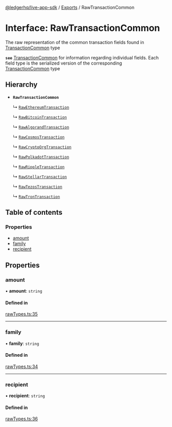 [@ledgerhq/live-app-sdk](../README.md) / [Exports](../modules.md) / RawTransactionCommon

# Interface: RawTransactionCommon

The raw representation of the common transaction fields found in [TransactionCommon](TransactionCommon.md) type

**`see`** [TransactionCommon](TransactionCommon.md) for information regarding individual fields. Each field type is the serialized version of the corresponding [TransactionCommon](TransactionCommon.md) type

## Hierarchy

- **`RawTransactionCommon`**

  ↳ [`RawEthereumTransaction`](RawEthereumTransaction.md)

  ↳ [`RawBitcoinTransaction`](RawBitcoinTransaction.md)

  ↳ [`RawAlgorandTransaction`](RawAlgorandTransaction.md)

  ↳ [`RawCosmosTransaction`](RawCosmosTransaction.md)

  ↳ [`RawCryptoOrgTransaction`](RawCryptoOrgTransaction.md)

  ↳ [`RawPolkadotTransaction`](RawPolkadotTransaction.md)

  ↳ [`RawRippleTransaction`](RawRippleTransaction.md)

  ↳ [`RawStellarTransaction`](RawStellarTransaction.md)

  ↳ [`RawTezosTransaction`](RawTezosTransaction.md)

  ↳ [`RawTronTransaction`](RawTronTransaction.md)

## Table of contents

### Properties

- [amount](RawTransactionCommon.md#amount)
- [family](RawTransactionCommon.md#family)
- [recipient](RawTransactionCommon.md#recipient)

## Properties

### amount

• **amount**: `string`

#### Defined in

[rawTypes.ts:35](https://github.com/LedgerHQ/live-app-sdk/blob/d6e8ab1/src/rawTypes.ts#L35)

___

### family

• **family**: `string`

#### Defined in

[rawTypes.ts:34](https://github.com/LedgerHQ/live-app-sdk/blob/d6e8ab1/src/rawTypes.ts#L34)

___

### recipient

• **recipient**: `string`

#### Defined in

[rawTypes.ts:36](https://github.com/LedgerHQ/live-app-sdk/blob/d6e8ab1/src/rawTypes.ts#L36)
